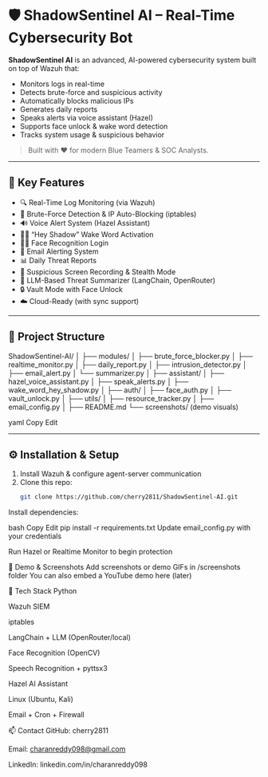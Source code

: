 # 🛡️ ShadowSentinel AI – Real-Time Cybersecurity Bot

**ShadowSentinel AI** is an advanced, AI-powered cybersecurity system built on top of Wazuh that:
- Monitors logs in real-time
- Detects brute-force and suspicious activity
- Automatically blocks malicious IPs
- Generates daily reports
- Speaks alerts via voice assistant (Hazel)
- Supports face unlock & wake word detection
- Tracks system usage & suspicious behavior

> Built with ❤️ for modern Blue Teamers & SOC Analysts.

---

## 🚀 Key Features

- 🔍 Real-Time Log Monitoring (via Wazuh)
- 🧠 Brute-Force Detection & IP Auto-Blocking (iptables)
- 🔊 Voice Alert System (Hazel Assistant)
- 🧏‍♀️ “Hey Shadow” Wake Word Activation
- 🧑‍💻 Face Recognition Login
- 📨 Email Alerting System
- 📊 Daily Threat Reports
- 🎥 Suspicious Screen Recording & Stealth Mode
- 🧠 LLM-Based Threat Summarizer (LangChain, OpenRouter)
- 🔒 Vault Mode with Face Unlock
- ☁️ Cloud-Ready (with sync support)

---

## 📁 Project Structure

ShadowSentinel-AI/
│
├── modules/
│ ├── brute_force_blocker.py
│ ├── realtime_monitor.py
│ ├── daily_report.py
│ ├── intrusion_detector.py
│ ├── email_alert.py
│ └── summarizer.py
│
├── assistant/
│ ├── hazel_voice_assistant.py
│ ├── speak_alerts.py
│ ├── wake_word_hey_shadow.py
│
├── auth/
│ ├── face_auth.py
│ ├── vault_unlock.py
│
├── utils/
│ ├── resource_tracker.py
│ ├── email_config.py
│
├── README.md
└── screenshots/ (demo visuals)

yaml
Copy
Edit

---

## ⚙️ Installation & Setup

1. Install Wazuh & configure agent-server communication  
2. Clone this repo:  
   ```bash
   git clone https://github.com/cherry2811/ShadowSentinel-AI.git
Install dependencies:

bash
Copy
Edit
pip install -r requirements.txt
Update email_config.py with your credentials

Run Hazel or Realtime Monitor to begin protection

📸 Demo & Screenshots
Add screenshots or demo GIFs in /screenshots folder
You can also embed a YouTube demo here (later)

🧠 Tech Stack
Python

Wazuh SIEM

iptables

LangChain + LLM (OpenRouter/local)

Face Recognition (OpenCV)

Speech Recognition + pyttsx3

Hazel AI Assistant

Linux (Ubuntu, Kali)

Email + Cron + Firewall

📫 Contact
GitHub: cherry2811

Email: charanreddy098@gmail.com

LinkedIn: linkedin.com/in/charanreddy098
